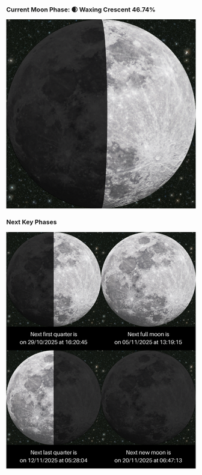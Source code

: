 ### Current Moon Phase: 🌒 Waxing Crescent 46.74%
![Moon Phase](moonphase.png)
### Next Key Phases
![Gallery](gallery.png)